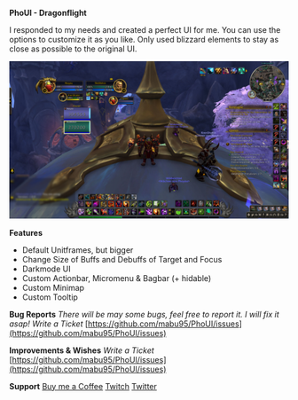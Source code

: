 **PhoUI - Dragonflight**

I responded to my needs and created a perfect UI for me. You can use the options to customize it as you like.
Only used blizzard elements to stay as close as possible to the original UI.

![phoui](small_frames.png)

**Features**
-   Default Unitframes, but bigger
-   Change Size of Buffs and Debuffs of Target and Focus
-   Darkmode UI
-   Custom Actionbar, Micromenu & Bagbar (+ hidable)
-   Custom Minimap
-   Custom Tooltip

**Bug Reports**
_There will be may some bugs, feel free to report it. I will fix it asap!_
_Write a Ticket_
[https://github.com/mabu95/PhoUI/issues](https://github.com/mabu95/PhoUI/issues)

**Improvements & Wishes**
_Write a Ticket_
[https://github.com/mabu95/PhoUI/issues](https://github.com/mabu95/PhoUI/issues)

**Support**
[Buy me a Coffee](https://www.buymeacoffee.com/mabu95 "Buy me a Coffee")
[Twitch](https://www.twitch.tv/phoyk)
[Twitter](https://twitter.com/phoykwow)
